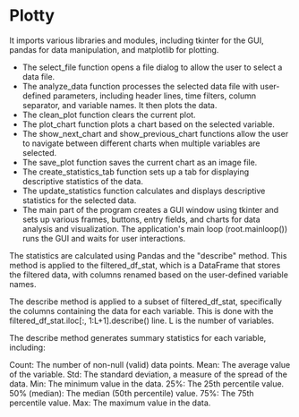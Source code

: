 # Plotty
It imports various libraries and modules, including tkinter for the GUI, pandas for data manipulation,
and matplotlib for plotting.
- The select_file function opens a file dialog to allow the user to select a data file.
- The analyze_data function processes the selected data file with user-defined parameters, including header lines, time filters, column separator, and variable names. It then plots the data.
- The clean_plot function clears the current plot.
- The plot_chart function plots a chart based on the selected variable.
- The show_next_chart and show_previous_chart functions allow the user to navigate between different charts when multiple variables are selected.
- The save_plot function saves the current chart as an image file.
- The create_statistics_tab function sets up a tab for displaying descriptive statistics of the data.
- The update_statistics function calculates and displays descriptive statistics for the selected data.
- The main part of the program creates a GUI window using tkinter and sets up various frames, buttons, entry fields, and charts for data analysis and visualization.
The application's main loop (root.mainloop()) runs the GUI and waits for user interactions.

The statistics are calculated using Pandas and the "describe" method.
This method is applied to the filtered_df_stat, which is a DataFrame that stores the filtered data,
with columns renamed based on the user-defined variable names.

The describe method is applied to a subset of filtered_df_stat, specifically the columns containing the data for each variable.
This is done with the filtered_df_stat.iloc[:, 1:L+1].describe() line. L is the number of variables.

The describe method generates summary statistics for each variable, including:

Count: The number of non-null (valid) data points.
Mean: The average value of the variable.
Std: The standard deviation, a measure of the spread of the data.
Min: The minimum value in the data.
25%: The 25th percentile value.
50% (median): The median (50th percentile) value.
75%: The 75th percentile value.
Max: The maximum value in the data.